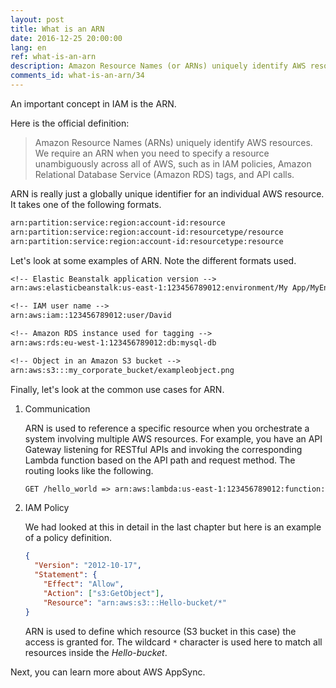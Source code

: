 ```yaml
---
layout: post
title: What is an ARN
date: 2016-12-25 20:00:00
lang: en
ref: what-is-an-arn
description: Amazon Resource Names (or ARNs) uniquely identify AWS resources. It is a globally unique identifier and follows a couple of pre-defined formats. ARNs are used primarily for communicating the reference to a resource and for defining IAM policies.
comments_id: what-is-an-arn/34
---
```


An important concept in IAM is the ARN.

Here is the official definition:

> Amazon Resource Names (ARNs) uniquely identify AWS resources. We require an ARN when you need to specify a resource unambiguously across all of AWS, such as in IAM policies, Amazon Relational Database Service (Amazon RDS) tags, and API calls.

ARN is really just a globally unique identifier for an individual AWS resource. It takes one of the following formats.

``` txt
arn:partition:service:region:account-id:resource
arn:partition:service:region:account-id:resourcetype/resource
arn:partition:service:region:account-id:resourcetype:resource
```

Let's look at some examples of ARN. Note the different formats used.

``` txt
<!-- Elastic Beanstalk application version -->
arn:aws:elasticbeanstalk:us-east-1:123456789012:environment/My App/MyEnvironment

<!-- IAM user name -->
arn:aws:iam::123456789012:user/David

<!-- Amazon RDS instance used for tagging -->
arn:aws:rds:eu-west-1:123456789012:db:mysql-db

<!-- Object in an Amazon S3 bucket -->
arn:aws:s3:::my_corporate_bucket/exampleobject.png
```

Finally, let's look at the common use cases for ARN.

1. Communication

   ARN is used to reference a specific resource when you orchestrate a system involving multiple AWS resources. For example, you have an API Gateway listening for RESTful APIs and invoking the corresponding Lambda function based on the API path and request method. The routing looks like the following.

   ``` txt
   GET /hello_world => arn:aws:lambda:us-east-1:123456789012:function:lambda-hello-world
   ```

2. IAM Policy

   We had looked at this in detail in the last chapter but here is an example of a policy definition.

   ``` json
   {
     "Version": "2012-10-17",
     "Statement": {
       "Effect": "Allow",
       "Action": ["s3:GetObject"],
       "Resource": "arn:aws:s3:::Hello-bucket/*"
   }
   ```

   ARN is used to define which resource (S3 bucket in this case) the access is granted for. The wildcard `*` character is used here to match all resources inside the *Hello-bucket*.

Next, you can learn more about AWS AppSync.
